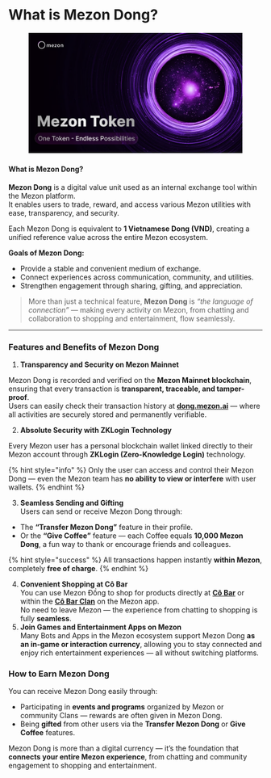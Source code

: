 # What is Mezon Dong?

<figure><img src="../.gitbook/assets/image (7).png" alt=""><figcaption></figcaption></figure>

#### What is Mezon Dong?

**Mezon Dong** is a digital value unit used as an internal exchange tool within the Mezon platform.\
It enables users to trade, reward, and access various Mezon utilities with ease, transparency, and security.

Each Mezon Dong is equivalent to **1 Vietnamese Dong (VND)**, creating a unified reference value across the entire Mezon ecosystem.

**Goals of Mezon Dong:**

* Provide a stable and convenient medium of exchange.
* Connect experiences across communication, community, and utilities.
* Strengthen engagement through sharing, gifting, and appreciation.

> More than just a technical feature, **Mezon Dong** is _“the language of connection”_ — making every activity on Mezon, from chatting and collaboration to shopping and entertainment, flow seamlessly.

***

### **Features and Benefits of Mezon Dong**

1. **Transparency and Security on Mezon Mainnet**

Mezon Dong is recorded and verified on the **Mezon Mainnet blockchain**, ensuring that every transaction is **transparent, traceable, and tamper-proof**.\
Users can easily check their transaction history at [**dong.mezon.ai**](https://dong.mezon.ai) — where all activities are securely stored and permanently verifiable.

2. **Absolute Security with ZKLogin Technology**

Every Mezon user has a personal blockchain wallet linked directly to their Mezon account through **ZKLogin (Zero-Knowledge Login)** technology.

{% hint style="info" %}
Only the user can access and control their Mezon Dong — even the Mezon team has **no ability to view or interfere** with user wallets.
{% endhint %}

3. **Seamless Sending and Gifting**\
   Users can send or receive Mezon Dong through:

* The **“Transfer Mezon Dong”** feature in their profile.
* Or the **“Give Coffee”** feature — each Coffee equals **10,000 Mezon Dong**, a fun way to thank or encourage friends and colleagues.

{% hint style="success" %}
All transactions happen instantly **within Mezon**, completely **free of charge**.
{% endhint %}

4. **Convenient Shopping at Cô Bar**\
   You can use Mezon Đồng to shop for products directly at [**Cô Bar**](https://cobar.vn/) or within the [**Cô Bar Clan**](https://mezon.ai/invite/1976559357092958208) on the Mezon app.\
   No need to leave Mezon — the experience from chatting to shopping is fully **seamless**.
5. **Join Games and Entertainment Apps on Mezon**\
   Many Bots and Apps in the Mezon ecosystem support Mezon Dong **as an in-game or interaction currency**, allowing you to stay connected and enjoy rich entertainment experiences — all without switching platforms.

### How to Earn Mezon Dong

You can receive Mezon Dong easily through:

* Participating in **events and programs** organized by Mezon or community Clans — rewards are often given in Mezon Dong.
* Being **gifted** from other users via the **Transfer Mezon Dong** or **Give Coffee** features.

Mezon Dong is more than a digital currency — it’s the foundation that **connects your entire Mezon experience**, from chatting and community engagement to shopping and entertainment.
